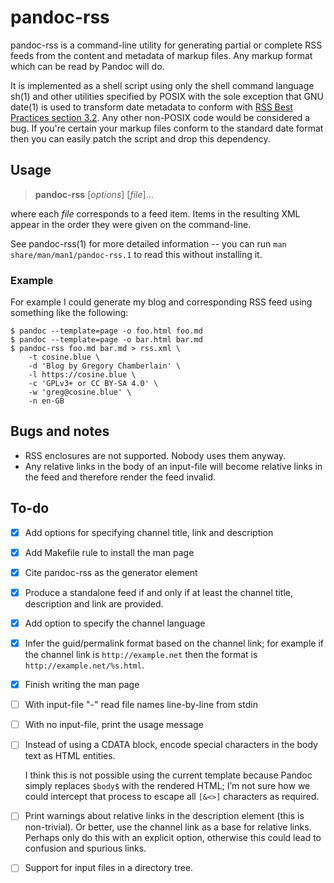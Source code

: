 # pandoc-rss

pandoc-rss is a command-line utility for generating partial or
complete RSS feeds from the content and metadata of markup files.
Any markup format which can be read by Pandoc will do.

It is implemented as a shell script using only the shell command
language sh(1) and other utilities specified by POSIX with the sole
exception that GNU date(1) is used to transform date metadata to
conform with [RSS Best Practices section
3.2](https://www.rssboard.org/rss-profile#data-types-datetime).  Any
other non-POSIX code would be considered a bug.  If you're certain
your markup files conform to the standard date format then you can
easily patch the script and drop this dependency.

## Usage

> **pandoc-rss** [*options*] [*file*]...

where each *file* corresponds to a feed item.  Items in the resulting
XML appear in the order they were given on the command-line.

See pandoc-rss(1) for more detailed information -- you can run `man
share/man/man1/pandoc-rss.1` to read this without installing it.

### Example

For example I could generate my blog and corresponding RSS feed using
something like the following:

    $ pandoc --template=page -o foo.html foo.md
    $ pandoc --template=page -o bar.html bar.md
    $ pandoc-rss foo.md bar.md > rss.xml \
        -t cosine.blue \
        -d 'Blog by Gregory Chamberlain' \
        -l https://cosine.blue \
        -c 'GPLv3+ or CC BY-SA 4.0' \
        -w 'greg@cosine.blue' \
        -n en-GB

## Bugs and notes

  - RSS enclosures are not supported.  Nobody uses them anyway.
  - Any relative links in the body of an input-file will become
    relative links in the feed and therefore render the feed invalid.

## To-do

  - [x] Add options for specifying channel title, link and description
  - [x] Add Makefile rule to install the man page
  - [x] Cite pandoc-rss as the generator element
  - [x] Produce a standalone feed if and only if at least the channel
    title, description and link are provided.
  - [x] Add option to specify the channel language
  - [x] Infer the guid/permalink format based on the channel link; for
    example if the channel link is `http://example.net` then the
    format is `http://example.net/%s.html`.
  - [x] Finish writing the man page
  - [ ] With input-file "-" read file names line-by-line from stdin
  - [ ] With no input-file, print the usage message
  - [ ] Instead of using a CDATA block, encode special characters in
    the body text as HTML entities.
	
    I think this is not possible using the current template because
    Pandoc simply replaces `$body$` with the rendered HTML; I’m not
    sure how we could intercept that process to escape all `[&<>]`
    characters as required.
  - [ ] Print warnings about relative links in the description element
    (this is non-trivial). Or better, use the channel link as a base
    for relative links. Perhaps only do this with an explicit option,
    otherwise this could lead to confusion and spurious links.
  - [ ] Support for input files in a directory tree.
